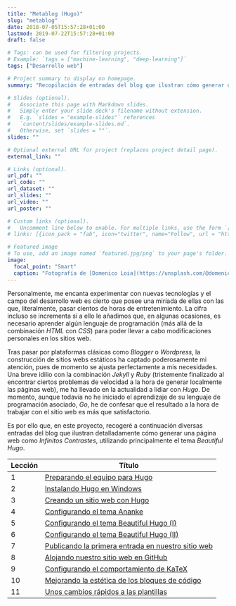 ```yaml
---
title: "Metablog (Hugo)"
slug: "metablog"
date: 2018-07-05T15:57:28+01:00
lastmod: 2019-07-22T15:57:28+01:00
draft: false

# Tags: can be used for filtering projects.
# Example: `tags = ["machine-learning", "deep-learning"]`
tags: ["Desarrollo web"]

# Project summary to display on homepage.
summary: "Recopilación de entradas del blog que ilustran cómo generar una página web como Infinitos Contrastes. Desde la instalación de las herramientas básicas para generarla hasta la personalización de diferentes plantillas."

# Slides (optional).
#   Associate this page with Markdown slides.
#   Simply enter your slide deck's filename without extension.
#   E.g. `slides = "example-slides"` references 
#   `content/slides/example-slides.md`.
#   Otherwise, set `slides = ""`.
slides: ""

# Optional external URL for project (replaces project detail page).
external_link: ""

# Links (optional).
url_pdf: ""
url_code: ""
url_dataset: ""
url_slides: ""
url_video: ""
url_poster: ""

# Custom links (optional).
#   Uncomment line below to enable. For multiple links, use the form `[{...}, {...}, {...}]`.
# links: [{icon_pack = "fab", icon="twitter", name="Follow", url = "https://twitter.com"}]

# Featured image
# To use, add an image named `featured.jpg/png` to your page's folder. 
image:
  focal_point: "Smart"
  caption: "Fotografía de [Domenico Loia](https://unsplash.com/@domenicoloia), disponible en [Unsplash](https://unsplash.com/photos/hGV2TfOh0ns)."
---
```


Personalmente, me encanta experimentar con nuevas tecnologías y el campo del desarrollo web es cierto que posee una miríada de ellas con las que, literalmente, pasar cientos de horas de entretenimiento. La cifra incluso se incrementa si a ello le añadimos que, en algunas ocasiones, es necesario aprender algún lenguaje de programación (más allá de la combinación *HTML* con *CSS*) para poder llevar a cabo modificaciones personales en los sitios web.

Tras pasar por plataformas clásicas como *Blogger* o *Wordpress*, la construcción de sitios webs estáticos ha captado poderosamente mi atención, pues de momento se ajusta perfectamente a mis necesidades. Una breve idilio con la combinación *Jekyll* y *Ruby* (tristemente finalizado al encontrar ciertos problemas de velocidad a la hora de generar localmente las páginas web), me ha llevado en la actualidad a lidiar con *Hugo*. De momento, aunque todavía no he iniciado el aprendizaje de su lenguaje de programación asociado, *Go*, he de confesar que el resultado a la hora de trabajar con el sitio web es más que satisfactorio. 

Es por ello que, en este proyecto, recogeré a continuación diversas entradas del blog que ilustran detalladamente cómo generar una página web como *Infinitos Contrastes*, utilizando principalmente el tema *Beautiful Hugo*.

| Lección | Título |
| ------- | ------ |
|  1 | [Preparando el equipo para Hugo](/2018/07/05/preparando-el-equipo-para-hugo/) |
|  2 | [Instalando Hugo en Windows](/2018/07/08/instalando-hugo-en-windows/) |
|  3 | [Creando un sitio web con Hugo](/2018/07/11/creando-un-sitio-web-con-hugo/) |
|  4 | [Configurando el tema Ananke](/2018/07/17/configurando-el-tema-ananke/) |
|  5 | [Configurando el tema Beautiful Hugo (I)](/2018/08/07/configurando-el-tema-beautiful-hugo-i/) |
|  6 | [Configurando el tema Beautiful Hugo (II)](/2018/08/09/configurando-el-tema-beautiful-hugo-ii/) |
|  7 | [Publicando la primera entrada en nuestro sitio web](/2018/08/30/publicando-la-primera-entrada-en-nuestro-sitio-web/) |
|  8 | [Alojando nuestro sitio web en GitHub](/2018/09/01/alojando-nuestro-sitio-web-en-github/) |
|  9 | [Configurando el comportamiento de KaTeX](/2018/09/18/configurando-el-comportamiento-de-katex/) |
| 10 | [Mejorando la estética de los bloques de código](/2018/09/20/mejorando-la-estetica-de-los-bloques-de-codigo/) |
| 11 | [Unos cambios rápidos a las plantillas](/2019/06/01/unos-cambios-rapidos-a-las-plantillas/) |
